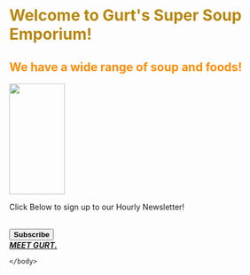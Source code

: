 <html>
    <body>
        <link rel="stylesheet" link="style.css">
        <title style="color:tan">Gurt's Super Soup Emporium</title>
        <h1 style="color:darkgoldenrod">Welcome to Gurt's Super Soup Emporium!</h1>
        <h2 style="color:darkorange">We have a wide range of soup and foods!</h2>
        <img src="https://www.simplyrecipes.com/thmb/5VHIb-SDuF-CLBUJAWtDsOJcqd8=/1500x0/filters:no_upscale():max_bytes(150000):strip_icc()/Simply-Recipes-Butternut-Apple-Soup-Lead-3-06f4b89c9d564fd9815a1b6c2ed8e699.jpg" width
=
"100"
 height="200">
        <p>Click Below to sign up to our Hourly Newsletter!</p><br>
        <button><strong>Subscribe</strong></button><br>
        <a href = "https://m.facebook.com/gurt.reynolds/"><strong><em>MEET GURT.</em></strong></a><br>
        

    </body>
</html>
